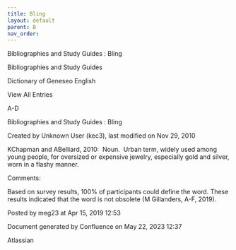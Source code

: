 ```yaml
---
title: Bling
layout: default
parent: B
nav_order:
---
```


Bibliographies and Study Guides : Bling

Bibliographies and Study Guides

Dictionary of Geneseo English

View All Entries

A-D

Bibliographies and Study Guides : Bling

Created by  Unknown User (kec3), last modified on Nov 29, 2010

KChapman and ABelliard, 2010:  Noun.  Urban term, widely used among young people, for oversized or expensive jewelry, especially gold and silver, worn in a flashy manner.

Comments:

Based on survey results, 100% of participants could define the word. These results indicated that the word is not obsolete (M Gillanders, A-F, 2019).

Posted by meg23 at Apr 15, 2019 12:53

Document generated by Confluence on May 22, 2023 12:37

Atlassian
